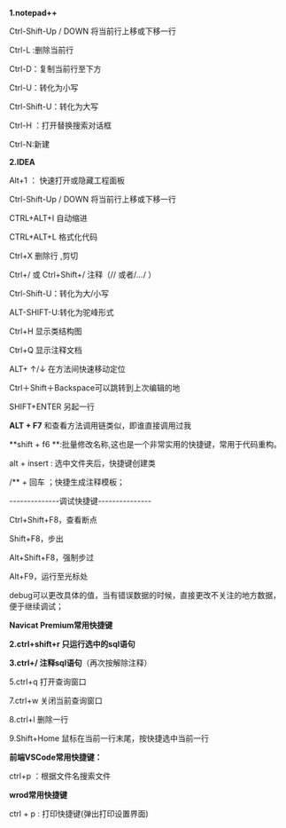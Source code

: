 **1.notepad++**

Ctrl-Shift-Up  / DOWN  	将当前行上移或下移一行

Ctrl-L :删除当前行

Ctrl-D：复制当前行至下方

Ctrl-U：转化为小写

Ctrl-Shift-U：转化为大写

Ctrl-H ：打开替换搜索对话框

Ctrl-N:新建





**2.IDEA**

Alt+1 ： 快速打开或隐藏工程面板 

Ctrl-Shift-Up  / DOWN  	将当前行上移或下移一行

CTRL+ALT+I  自动缩进  

CTRL+ALT+L  格式化代码 

Ctrl+X 删除行 ,剪切

Ctrl+/ 或 Ctrl+Shift+/  注释（// 或者/*...*/ ） 

Ctrl-Shift-U：转化为大/小写

ALT-SHIFT-U:转化为驼峰形式

Ctrl+H 显示类结构图

Ctrl+Q 显示注释文档 

ALT+ ↑/↓  在方法间快速移动定位 

Ctrl＋Shift＋Backspace可以跳转到上次编辑的地 

SHIFT+ENTER 另起一行 

**ALT + F7** 和查看方法调用链类似，即谁直接调用过我

**shift + f6 **:批量修改名称,这也是一个非常实用的快捷键，常用于代码重构。

alt + insert : 选中文件夹后，快捷键创建类

 

/** + 回车 ；快捷生成注释模板；

--------------调试快捷键---------------

Ctrl+Shift+F8，查看断点 

Shift+F8，步出

Alt+Shift+F8，强制步过 

Alt+F9，运行至光标处



debug可以更改具体的值，当有错误数据的时候，直接更改不关注的地方数据，便于继续调试；



**Navicat Premium常用快捷键**

**2.ctrl+shift+r 只运行选中的sql语句**

**3.ctrl+/ 注释sql语句**（再次按解除注释）

5.ctrl+q 打开查询窗口

7.ctrl+w 关闭当前查询窗口

8.ctrl+l 删除一行

9.Shift+Home 鼠标在当前一行末尾，按快捷选中当前一行



**前端VSCode常用快捷键：**

ctrl+p ：根据文件名搜索文件



**wrod常用快捷键**

ctrl + p : 打印快捷键(弹出打印设置界面) 

